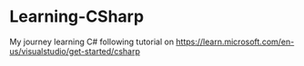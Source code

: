 # Learning-CSharp
My journey learning C# following tutorial on https://learn.microsoft.com/en-us/visualstudio/get-started/csharp
